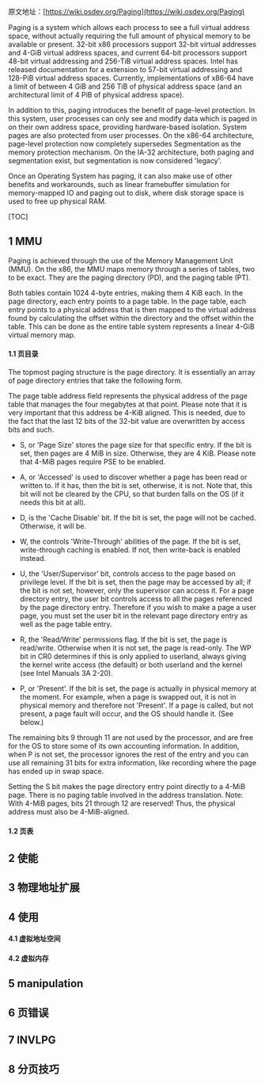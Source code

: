 原文地址：[https://wiki.osdev.org/Paging](https://wiki.osdev.org/Paging)

Paging is a system which allows each process to see a full virtual address space, without actually requiring the full amount of physical memory to be available or present. 32-bit x86 processors support 32-bit virtual addresses and 4-GiB virtual address spaces, and current 64-bit processors support 48-bit virtual addressing and 256-TiB virtual address spaces. Intel has released documentation for a extension to 57-bit virtual addressing and 128-PiB virtual address spaces. Currently, implementations of x86-64 have a limit of between 4 GiB and 256 TiB of physical address space (and an architectural limit of 4 PiB of physical address space).

In addition to this, paging introduces the benefit of page-level protection. In this system, user processes can only see and modify data which is paged in on their own address space, providing hardware-based isolation. System pages are also protected from user processes. On the x86-64 architecture, page-level protection now completely supersedes Segmentation as the memory protection mechanism. On the IA-32 architecture, both paging and segmentation exist, but segmentation is now considered 'legacy'.

Once an Operating System has paging, it can also make use of other benefits and workarounds, such as linear framebuffer simulation for memory-mapped IO and paging out to disk, where disk storage space is used to free up physical RAM.

[TOC]

## 1 MMU

Paging is achieved through the use of the Memory Management Unit (MMU). On the x86, the MMU maps memory through a series of tables, two to be exact. They are the paging directory (PD), and the paging table (PT).

Both tables contain 1024 4-byte entries, making them 4 KiB each. In the page directory, each entry points to a page table. In the page table, each entry points to a physical address that is then mapped to the virtual address found by calculating the offset within the directory and the offset within the table. This can be done as the entire table system represents a linear 4-GiB virtual memory map.

#### 1.1 页目录

The topmost paging structure is the page directory. It is essentially an array of page directory entries that take the following form.

The page table address field represents the physical address of the page table that manages the four megabytes at that point. Please note that it is very important that this address be 4-KiB aligned. This is needed, due to the fact that the last 12 bits of the 32-bit value are overwritten by access bits and such.

* S, or 'Page Size' stores the page size for that specific entry. If the bit is set, then pages are 4 MiB in size. Otherwise, they are 4 KiB. Please note that 4-MiB pages require PSE to be enabled.

* A, or 'Accessed' is used to discover whether a page has been read or written to. If it has, then the bit is set, otherwise, it is not. Note that, this bit will not be cleared by the CPU, so that burden falls on the OS (if it needs this bit at all).

* D, is the 'Cache Disable' bit. If the bit is set, the page will not be cached. Otherwise, it will be.

* W, the controls 'Write-Through' abilities of the page. If the bit is set, write-through caching is enabled. If not, then write-back is enabled instead.

* U, the 'User/Supervisor' bit, controls access to the page based on privilege level. If the bit is set, then the page may be accessed by all; if the bit is not set, however, only the supervisor can access it. For a page directory entry, the user bit controls access to all the pages referenced by the page directory entry. Therefore if you wish to make a page a user page, you must set the user bit in the relevant page directory entry as well as the page table entry.

* R, the 'Read/Write' permissions flag. If the bit is set, the page is read/write. Otherwise when it is not set, the page is read-only. The WP bit in CR0 determines if this is only applied to userland, always giving the kernel write access (the default) or both userland and the kernel (see Intel Manuals 3A 2-20).

* P, or 'Present'. If the bit is set, the page is actually in physical memory at the moment. For example, when a page is swapped out, it is not in physical memory and therefore not 'Present'. If a page is called, but not present, a page fault will occur, and the OS should handle it. (See below.)

The remaining bits 9 through 11 are not used by the processor, and are free for the OS to store some of its own accounting information. In addition, when P is not set, the processor ignores the rest of the entry and you can use all remaining 31 bits for extra information, like recording where the page has ended up in swap space.

Setting the S bit makes the page directory entry point directly to a 4-MiB page. There is no paging table involved in the address translation. Note: With 4-MiB pages, bits 21 through 12 are reserved! Thus, the physical address must also be 4-MiB-aligned.

#### 1.2 页表


## 2 使能

## 3 物理地址扩展

## 4 使用

#### 4.1 虚拟地址空间

#### 4.2 虚拟内存

## 5 manipulation

## 6 页错误

## 7 INVLPG

## 8 分页技巧


